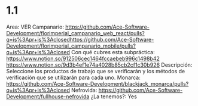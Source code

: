 # 1.1

Area: VER
Campanario: https://github.com/Ace-Software-Development/florimperial_campanario_web_react/pulls?q=is%3Apr+is%3Aclosedhttps://github.com/Ace-Software-Development/florimperial_campanario_mobile/pulls?q=is%3Apr+is%3Aclosed
Con qué cubres esta subpráctica: https://www.notion.so/912506cec1464fccaebeb996c1498b42 
https://www.notion.so/9d3b4ef1e74a4028b85cb2cf1c30b926 
Descripción: Seleccione los productos de trabajo que se verificarán y los métodos de verificación que se utilizarán para cada uno.
Monarca: https://github.com/Ace-Software-Development/blackjack_monarca/pulls?q=is%3Apr+is%3Aclosed
Nefrovida: https://github.com/Ace-Software-Development/fullhouse-nefrovida
¿La tenemos?: Yes